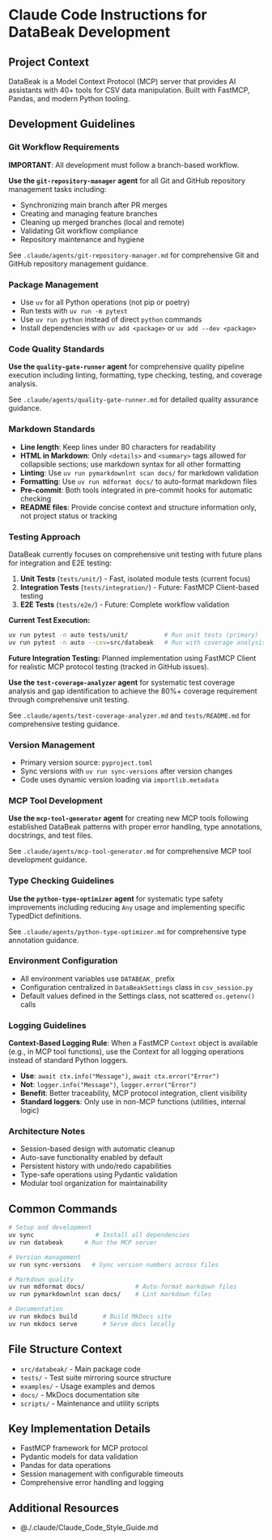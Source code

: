 # Claude Code Instructions for DataBeak Development

## Project Context

DataBeak is a Model Context Protocol (MCP) server that provides AI assistants
with 40+ tools for CSV data manipulation. Built with FastMCP, Pandas, and modern
Python tooling.

## Development Guidelines

### Git Workflow Requirements

**IMPORTANT**: All development must follow a branch-based workflow.

**Use the `git-repository-manager` agent** for all Git and GitHub repository
management tasks including:

- Synchronizing main branch after PR merges
- Creating and managing feature branches
- Cleaning up merged branches (local and remote)
- Validating Git workflow compliance
- Repository maintenance and hygiene

See `.claude/agents/git-repository-manager.md` for comprehensive Git and GitHub
repository management guidance.

### Package Management

- Use `uv` for all Python operations (not pip or poetry)
- Run tests with `uv run -m pytest`
- Use `uv run python` instead of direct `python` commands
- Install dependencies with `uv add <package>` or `uv add --dev <package>`

### Code Quality Standards

**Use the `quality-gate-runner` agent** for comprehensive quality pipeline
execution including linting, formatting, type checking, testing, and coverage
analysis.

See `.claude/agents/quality-gate-runner.md` for detailed quality assurance
guidance.

### Markdown Standards

- **Line length**: Keep lines under 80 characters for readability
- **HTML in Markdown**: Only `<details>` and `<summary>` tags allowed for
  collapsible sections; use markdown syntax for all other formatting
- **Linting**: Use `uv run pymarkdownlnt scan docs/` for markdown validation
- **Formatting**: Use `uv run mdformat docs/` to auto-format markdown files
- **Pre-commit**: Both tools integrated in pre-commit hooks for automatic
  checking
- **README files**: Provide concise context and structure information only, not
  project status or tracking

### Testing Approach

DataBeak currently focuses on comprehensive unit testing with future plans for
integration and E2E testing:

1. **Unit Tests** (`tests/unit/`) - Fast, isolated module tests (current focus)
1. **Integration Tests** (`tests/integration/`) - Future: FastMCP Client-based
   testing
1. **E2E Tests** (`tests/e2e/`) - Future: Complete workflow validation

**Current Test Execution:**

```bash
uv run pytest -n auto tests/unit/          # Run unit tests (primary)
uv run pytest -n auto --cov=src/databeak   # Run with coverage analysis
```

**Future Integration Testing:** Planned implementation using FastMCP Client for
realistic MCP protocol testing (tracked in GitHub issues).

**Use the `test-coverage-analyzer` agent** for systematic test coverage analysis
and gap identification to achieve the 80%+ coverage requirement through
comprehensive unit testing.

See `.claude/agents/test-coverage-analyzer.md` and `tests/README.md` for
comprehensive testing guidance.

### Version Management

- Primary version source: `pyproject.toml`
- Sync versions with `uv run sync-versions` after version changes
- Code uses dynamic version loading via `importlib.metadata`

### MCP Tool Development

**Use the `mcp-tool-generator` agent** for creating new MCP tools following
established DataBeak patterns with proper error handling, type annotations,
docstrings, and test files.

See `.claude/agents/mcp-tool-generator.md` for comprehensive MCP tool
development guidance.

### Type Checking Guidelines

**Use the `python-type-optimizer` agent** for systematic type safety
improvements including reducing `Any` usage and implementing specific TypedDict
definitions.

See `.claude/agents/python-type-optimizer.md` for comprehensive type annotation
guidance.

### Environment Configuration

- All environment variables use `DATABEAK_` prefix
- Configuration centralized in `DataBeakSettings` class in `csv_session.py`
- Default values defined in the Settings class, not scattered `os.getenv()`
  calls

### Logging Guidelines

**Context-Based Logging Rule**: When a FastMCP `Context` object is available
(e.g., in MCP tool functions), use the Context for all logging operations
instead of standard Python loggers.

- **Use**: `await ctx.info("Message")`, `await ctx.error("Error")`
- **Not**: `logger.info("Message")`, `logger.error("Error")`
- **Benefit**: Better traceability, MCP protocol integration, client visibility
- **Standard loggers**: Only use in non-MCP functions (utilities, internal
  logic)

### Architecture Notes

- Session-based design with automatic cleanup
- Auto-save functionality enabled by default
- Persistent history with undo/redo capabilities
- Type-safe operations using Pydantic validation
- Modular tool organization for maintainability

## Common Commands

```bash
# Setup and development
uv sync                 # Install all dependencies
uv run databeak      # Run the MCP server

# Version management
uv run sync-versions   # Sync version numbers across files

# Markdown quality
uv run mdformat docs/              # Auto-format markdown files
uv run pymarkdownlnt scan docs/    # Lint markdown files

# Documentation
uv run mkdocs build       # Build MkDocs site
uv run mkdocs serve       # Serve docs locally
```

## File Structure Context

- `src/databeak/` - Main package code
- `tests/` - Test suite mirroring source structure
- `examples/` - Usage examples and demos
- `docs/` - MkDocs documentation site
- `scripts/` - Maintenance and utility scripts

## Key Implementation Details

- FastMCP framework for MCP protocol
- Pydantic models for data validation
- Pandas for data operations
- Session management with configurable timeouts
- Comprehensive error handling and logging

## Additional Resources

- @./.claude/Claude_Code_Style_Guide.md

